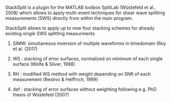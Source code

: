 StackSplit is a plugin for the MATLAB toolbox SplitLab (Wüstefeld et al., 2008) which allows to apply multi-event techniques for shear wave splitting measurements (SWS) directly from within the main program. 

StackSplit allows to apply up to now four stacking schemes for already existing single SWS splitting measurments 




1) SIMW: simultaneous inversion of multiple waveforms in timedomain (Roy et al. (2017)

2) WS  : stacking of error surfaces, normalized on minimum of each single surface (Wolfe & Silver, 1998)

3) RH  : modified WS method with weight depending on SNR of each measurement (Restivo & Helffrich, 1999)

4) def : stacking of error surfaces without weighting following e.g. PhD thesis of Wüstefeld (2007)

